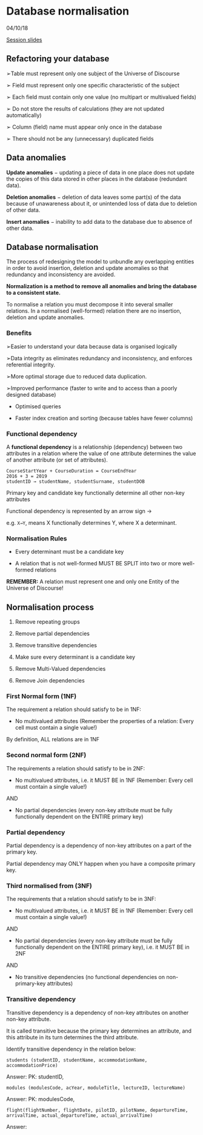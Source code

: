 # Database normalisation

04/10/18

[Session slides](https://learningcentral.cf.ac.uk/bbcswebdav/pid-4766717-dt-content-rid-11793831_2/courses/1819-CM6211/Week%203%20-%20Session%204%20-%20Database%20Normalisation.pdf)

## Refactoring your database

➢Table must represent only one subject of the Universe of Discourse

➢ Field must represent only one specific characteristic of the subject

➢ Each field must contain only one value (no multipart or multivalued fields)

➢ Do not store the results of calculations (they are not updated automatically)

➢ Column (field) name must appear only once in the database

➢ There should not be any (unnecessary) duplicated fields

## Data anomalies

**Update anomalies** − updating a piece of data in one place does not update the copies of this
data stored in other places in the database (redundant data).

**Deletion anomalies** − deletion of data leaves some part(s) of the data because of unawareness
about it, or unintended loss of data due to deletion of other data.

**Insert anomalies** − inability to add data to the database due to absence of other data.

## Database normalisation

The process of redesigning the model to unbundle any overlapping entities in order to avoid
insertion, deletion and update anomalies so that redundancy and inconsistency are avoided.

**Normalization is a method to remove all anomalies and bring the database to a consistent state.**

To normalise a relation you must decompose it into several smaller relations.
In a normalised (well-formed) relation there are no insertion, deletion and update anomalies.

### Benefits

➢Easier to understand your data because data is organised logically

➢Data integrity as eliminates redundancy and inconsistency, and enforces referential integrity.

➢More optimal storage due to reduced data duplication.

➢Improved performance (faster to write and to access than a poorly designed database)

- Optimised queries

- Faster index creation and sorting (because tables have fewer columns)

### Functional dependency

A **functional dependency** is a relationship (dependency) between two attributes in a relation where
the value of one attribute determines the value of another attribute (or set of attributes).

```
CourseStartYear + CourseDuration = CourseEndYear
2016 + 3 = 2019
studentID → studentName, studentSurname, studentDOB
```
Primary key and candidate key functionally determine all other non-key attributes

Functional dependency is represented by an arrow sign →

e.g. ```X→Y```, means X functionally determines Y, where X a determinant. 

### Normalisation Rules

- Every determinant must be a candidate key

- A relation that is not well-formed MUST BE SPLIT into two or more well-formed relations

**REMEMBER:** A relation must represent one and only one Entity of the Universe of Discourse!

## Normalisation process

1. Remove repeating groups

2. Remove partial dependencies

3. Remove transitive dependencies

4. Make sure every determinant is a candidate key

5. Remove Multi-Valued dependencies

6. Remove Join dependencies

### First Normal form (1NF)

The requirement a relation should satisfy to be in 1NF:

- No multivalued attributes (Remember the properties of a relation: Every cell must contain a single value!)

By definition, ALL relations are in 1NF

### Second normal form (2NF)

The requirements a relation should satisfy to be in 2NF:

- No multivalued attributes, i.e. it MUST BE in 1NF
(Remember: Every cell must contain a single value!)

AND

- No partial dependencies (every non-key attribute must be fully
functionally dependent on the ENTIRE primary key)

### Partial dependency

Partial dependency is a dependency of non-key attributes on a part of the primary key.

Partial dependency may ONLY happen when you have a composite primary key.

### Third normalised from (3NF)

The requirements that a relation should satisfy to be in 3NF:
- No multivalued attributes, i.e. it MUST BE in 1NF
(Remember: Every cell must contain a single value!)

AND

- No partial dependencies (every non-key attribute must be fully functionally
dependent on the ENTIRE primary key), i.e. it MUST BE in 2NF

AND

- No transitive dependencies (no functional dependencies on non-primary-key
attributes)

### Transitive dependency

Transitive dependency is a dependency of non-key attributes on another non-key attribute.

It is called transitive because the primary key determines an attribute, and this attribute in its
turn determines the third attribute.

Identify transitive dependency in the relation below:
```
students (studentID, studentName, accommodationName, accommodationPrice)
```
Answer: PK: studentID,

```
modules (modulesCode, acYear, moduleTitle, lectureID, lectureName)
```
Answer: PK: modulesCode, 

```
flight(flightNumber, flightDate, pilotID, pilotName, departureTime, arrivalTime, actual_departureTime, actual_arrivalTime)
```
Answer:
